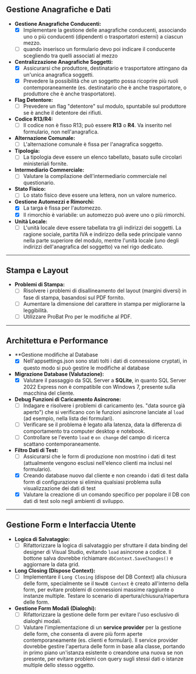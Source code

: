 ﻿## Gestione Anagrafiche e Dati

* **Gestione Anagrafiche Conducenti:**
    * [x] Implementare la gestione delle anagrafiche conducenti, associando uno o più conducenti (dipendenti o trasportatori esterni) a ciascun mezzo.
    * [ ] quando inserisco un formulario devo poi indicare il conducente scegliendo tra quelli associati al mezzo
* **Centralizzazione Anagrafiche Soggetti:**
    * [x] Assicurarsi che produttore, destinatario e trasportatore attingano da un'unica anagrafica soggetti.
    * [x] Prevedere la possibilità che un soggetto possa ricoprire più ruoli contemporaneamente (es. destinatario che è anche trasportatore, o produttore che è anche trasportatore).
* **Flag Detentore:**
    * [ ] Prevedere un flag "detentore" sul modulo, spuntabile sul produttore se è anche il detentore dei rifiuti.
* **Codice R13/R4:**
    * [ ] Il codice non è fisso R13; può essere **R13** o **R4**. Va inserito nel formulario, non nell'anagrafica.
* **Alternazione Comunale:**
    * [ ] L'alternazione comunale è fissa per l'anagrafica soggetto.
* **Tipologia:**
    * [ ] La tipologia deve essere un elenco tabellato, basato sulle circolari ministeriali fornite.
* **Intermediario Commerciale:**
    * [ ] Valutare la compilazione dell'intermediario commerciale nel questionario.
* **Stato Fisico:**
    * [ ] Lo stato fisico deve essere una lettera, non un valore numerico.
* **Gestione Automezzi e Rimorchi:**
    * [x] La targa è fissa per l'automezzo.
    * [x] Il rimorchio è variabile: un automezzo può avere uno o più rimorchi.
* **Unità Locale:**
    * [ ] L'unità locale deve essere tabellata tra gli indirizzi dei soggetti. La ragione sociale, partita IVA e indirizzo della sede principale vanno nella parte superiore del modulo, mentre l'unità locale (uno degli indirizzi dell'anagrafica del soggetto) va nel rigo dedicato.

---

## Stampa e Layout

* **Problemi di Stampa:**
    * [ ] Risolvere i problemi di disallineamento del layout (margini diversi) in fase di stampa, basandosi sul PDF fornito.
    * [ ] Aumentare la dimensione del carattere in stampa per migliorarne la leggibilità.
    * [ ] Utilizzare ProBat Pro per le modifiche al PDF.

---

## Architettura e Performance

* **Gestione modifiche al Database
    * [x] Nell'appsettings.json sono stati tolti i dati di connessione cryptati, in questo modo si può gestire le modifiche al database
* **Migrazione Database (Valutazione):**
    * [x] Valutare il passaggio da SQL Server a **SQLite**, in quanto SQL Server 2022 Express non è compatibile con Windows 7, presente sulla macchina del cliente.
* **Debug Funzioni di Caricamento Asincrone:**
    * [ ] Indagare e risolvere i problemi di caricamento (es. "data source già aperto") che si verificano con le funzioni asincrone lanciate al `load` (ad esempio, nella lista dei formulari).
    * [ ] Verificare se il problema è legato alla latenza, data la differenza di comportamento tra computer desktop e notebook.
    * [ ] Controllare se l'evento `load` e `on change` del campo di ricerca scattano contemporaneamente.
* **Filtro Dati di Test:**
    * [ ] Assicurarsi che le form di produzione non mostrino i dati di test (attualmente vengono esclusi nell'elenco clienti ma inclusi nel formulario).
    * [x] Creando database nuovo dal cliente e non creando i dati di test dalla form di configurazione si elimina qualsiasi problema sulla visualizzazione dei dati di test  
    * [x] Valutare la creazione di un comando specifico per popolare il DB con dati di test solo negli ambienti di sviluppo.

---

## Gestione Form e Interfaccia Utente

* **Logica di Salvataggio:**
    * [ ] Rifattorizzare la logica di salvataggio per sfruttare il data binding del designer di Visual Studio, evitando `load` asincrone a codice. Il bottone salva dovrebbe richiamare `dbContext.SaveChanges()` e aggiornare la data grid.
* **Long Closing (Dispose Context):**
    * [ ] Implementare il `Long Closing` (dispose del DB Context) alla chiusura delle form, specialmente se il `NewDB Context` è creato all'interno della form, per evitare problemi di connessioni massime raggiunte o instanze multiple. Testare lo scenario di apertura/chiusura/riapertura delle form.
* **Gestione Form Modali (Dialoghi):**
    * [ ] Rifattorizzare la gestione delle form per evitare l'uso esclusivo di dialoghi modali.
    * [ ] Valutare l'implementazione di un **service provider** per la gestione delle form, che consenta di avere più form aperte contemporaneamente (es. clienti e formulari). Il service provider dovrebbe gestire l'apertura delle form in base alla classe, portando in primo piano un'istanza esistente o creandone una nuova se non presente, per evitare problemi con query sugli stessi dati o istanze multiple dello stesso oggetto.
